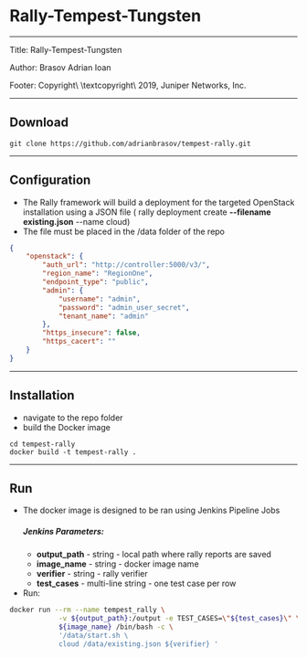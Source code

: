 # Rally-Tempest-Tungsten
----
Title: Rally-Tempest-Tungsten

Author: Brasov Adrian Ioan

Footer: Copyright\ \textcopyright\ 2019, Juniper Networks, Inc.

----
## Download

~~~
git clone https://github.com/adrianbrasov/tempest-rally.git
~~~
---
## Configuration

- The Rally framework will build a deployment for the targeted OpenStack installation using a JSON file ( rally deployment create __--filename existing.json__ --name cloud)
- The file must be placed in the /data folder of the repo 
~~~json
{
    "openstack": {
        "auth_url": "http://controller:5000/v3/",
        "region_name": "RegionOne",
        "endpoint_type": "public",
        "admin": {
            "username": "admin",
            "password": "admin_user_secret",
            "tenant_name": "admin"
        },
        "https_insecure": false,
        "https_cacert": ""
    }
}
~~~
---
## Installation
- navigate to the repo folder
- build the Docker image
~~~
cd tempest-rally
docker build -t tempest-rally .
~~~
---

## Run
- The docker image is designed to be ran using Jenkins Pipeline Jobs
    ##### Jenkins Parameters:
    - **output_path** - string - local path where rally reports are saved
    - **image_name** - string - docker image name
    - **verifier** - string - rally verifier
    - **test_cases** - multi-line string - one test case per row
 - Run:
~~~bash
docker run --rm --name tempest_rally \
            -v ${output_path}:/output -e TEST_CASES=\"${test_cases}\" \
            ${image_name} /bin/bash -c \
            '/data/start.sh \
            cloud /data/existing.json ${verifier} '
~~~

